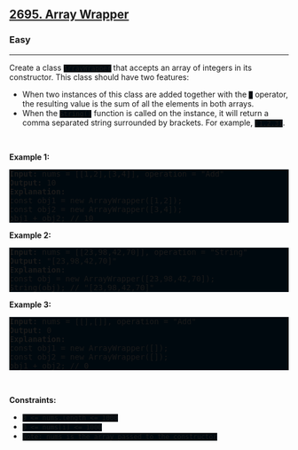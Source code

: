 <h2><a href="https://leetcode.com/problems/array-wrapper/">2695. Array Wrapper</a></h2><h3>Easy</h3><hr><div><p>Create a class&nbsp;<code style="background: rgb(0, 9, 15) !important;">ArrayWrapper</code> that accepts&nbsp;an array of integers in its constructor. This class should have two features:</p>

<ul>
	<li>When two instances of this class are added together with the&nbsp;<code style="background: rgb(0, 9, 15) !important;">+</code>&nbsp;operator, the resulting value is the sum of all the elements in&nbsp;both arrays.</li>
	<li>When the&nbsp;<code style="background: rgb(0, 9, 15) !important;">String()</code>&nbsp;function is called on the instance, it will return a comma separated string surrounded by brackets. For example, <code style="background: rgb(0, 9, 15) !important;">[1,2,3]</code>.</li>
</ul>

<p>&nbsp;</p>
<p><strong class="example">Example 1:</strong></p>

<pre style="background: rgb(0, 9, 15) !important;"><strong>Input:</strong> nums = [[1,2],[3,4]], operation = "Add"
<strong>Output:</strong> 10
<strong>Explanation:</strong>
const obj1 = new ArrayWrapper([1,2]);
const obj2 = new ArrayWrapper([3,4]);
obj1 + obj2; // 10
</pre>

<p><strong class="example">Example 2:</strong></p>

<pre style="background: rgb(0, 9, 15) !important;"><strong>Input:</strong> nums = [[23,98,42,70]], operation = "String"
<strong>Output:</strong> "[23,98,42,70]"
<strong>Explanation:</strong>
const obj = new ArrayWrapper([23,98,42,70]);
String(obj); // "[23,98,42,70]"
</pre>

<p><strong class="example">Example 3:</strong></p>

<pre style="background: rgb(0, 9, 15) !important;"><strong>Input:</strong> nums = [[],[]], operation = "Add"
<strong>Output:</strong> 0
<strong>Explanation:</strong>
const obj1 = new ArrayWrapper([]);
const obj2 = new ArrayWrapper([]);
obj1 + obj2; // 0
</pre>

<p>&nbsp;</p>
<p><strong>Constraints:</strong></p>

<ul>
	<li><code style="background: rgb(0, 9, 15) !important;">0 &lt;= nums.length &lt;= 1000</code></li>
	<li><code style="background: rgb(0, 9, 15) !important;">0 &lt;= nums[i]&nbsp;&lt;= 1000</code></li>
	<li><code style="background: rgb(0, 9, 15) !important;">Note: nums is the array passed to the constructor</code></li>
</ul>
</div>